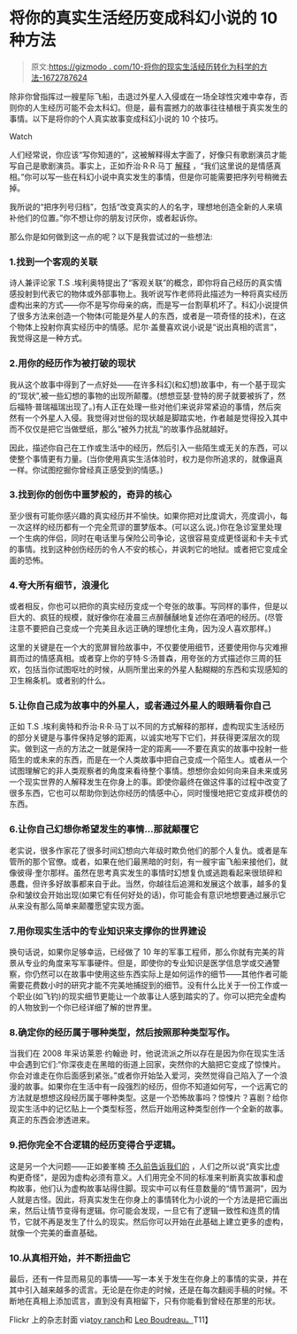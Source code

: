 # 将你的真实生活经历变成科幻小说的 10 种方法

> 原文:[https://gizmodo . com/10-将你的现实生活经历转化为科学的方法-1672787624](https://gizmodo.com/10-ways-to-turn-your-real-life-experiences-into-science-1672787624)

除非你曾指挥过一艘星际飞船，击退过外星人入侵或在一场全球性灾难中幸存，否则你的人生经历可能不会太科幻。但是，最有震撼力的故事往往植根于真实发生的事情。以下是将你的个人真实故事变成科幻小说的 10 个技巧。

Watch

人们经常说，你应该“写你知道的”，这被解释得太字面了，好像只有歌剧演员才能写自己是歌剧演员。事实上，正如乔治·R·R·马丁 [解释](https://gizmodo.com/great-quotes-about-writing-from-game-of-thrones-author-5971432) ，“我们这里说的是情感真相。”你可以写一些在科幻小说中真实发生的事情，但是你可能需要把序列号稍微去掉。

我所说的“把序列号归档”，包括“改变真实的人的名字，理想地创造全新的人来填补他们的位置。”你不想让你的朋友讨厌你，或者起诉你。

那么你是如何做到这一点的呢？以下是我尝试过的一些想法:

### 1.找到一个客观的关联

诗人兼评论家 T.S .埃利奥特提出了“客观关联”的概念，即你将自己经历的真实情感投射到代表它的物体或外部事物上。我听说写作老师将此描述为一种将真实经历虚构出来的方式——你不是写你母亲的病，而是写一台割草机坏了。科幻小说提供了很多方法来创造一个物体(可能是外星人的东西，或者是一项奇怪的技术)，在这个物体上投射你真实经历中的情感。尼尔·盖曼喜欢说小说是“说出真相的谎言”，我觉得这是一种方式。

### 2.用你的经历作为被打破的现状

我从这个故事中得到了一点好处——在许多科幻(和幻想)故事中，有一个基于现实的“现状”,被一些幻想的事物的出现所颠覆。(想想亚瑟·登特的房子就要被拆了，然后福特·普瑞福瑞出现了。)有人正在处理一些对他们来说非常紧迫的事情，然后突然有一个外星人入侵。我觉得对世俗的现状越是脚踏实地，作者越是觉得投入其中而不仅仅是把它当做壁纸，那么“被外力扰乱”的故事作品就越好。

因此，描述你自己在工作或生活中的经历，然后引入一些陌生或无关的东西，可以使整个事情更有力量。(当你使用真实生活体验时，权力是你所追求的，就像逼真一样。你试图挖掘你曾经真正感受到的情感。)

### 3.找到你的创伤中噩梦般的，奇异的核心

至少很有可能你感兴趣的真实经历并不愉快。如果你把对比度调大，亮度调小，每一次这样的经历都有一个完全荒谬的噩梦版本。(可以这么说。)你在急诊室里处理一个生病的伴侣，同时在电话里与保险公司争论，这很容易变成更怪诞和卡夫卡式的事情。找到这种创伤经历的令人不安的核心，并讽刺它的地狱。或者把它变成全面的恐怖。

### 4.夸大所有细节，浪漫化

或者相反，你也可以把你的真实经历变成一个夸张的故事。写同样的事件，但是以巨大的、疯狂的规模，就好像你在凌晨三点醉醺醺地复述你在酒吧的经历。(尽管注意不要把自己变成一个完美且永远正确的理想化主角，因为没人喜欢那样。)

这里的关键是在一个大的宽屏冒险故事中，不仅要使用细节，还要使用你与灾难擦肩而过的情感真相。或者穿上你的亨特·S·汤普森，用夸张的方式描述你三周的狂欢，包括当你试图呕吐的时候，从厕所里出来的外星人黏糊糊的东西和实现感知的卫生棉条机。或者别的什么。

### 5.让你自己成为故事中的外星人，或者通过外星人的眼睛看你自己

正如 T.S .埃利奥特和乔治·R·R·马丁以不同的方式解释的那样，虚构现实生活经历的部分关键是与事件保持足够的距离，以诚实地写下它们，并获得更深层次的现实。做到这一点的方法之一就是保持一定的距离——不要在真实的故事中投射一些陌生的或未来的东西，而是在一个人类故事中把自己变成一个陌生人。或者从一个试图理解它的非人类观察者的角度来看待整个事情。想想你会如何向来自未来或另一个现实世界的人解释发生在你身上的事。即使你最终在做这件事的过程中改变了很多东西，它也可以帮助你到达你经历的情感中心，同时慢慢地把它变成非模仿的东西。

### 6.让你自己幻想你希望发生的事情...那就颠覆它

老实说，很多作家花了很多时间幻想向六年级时欺负他们的那个人复仇。或者是车管所的那个官僚。或者，如果在他们最黑暗的时刻，有一艘宇宙飞船来接他们，就像彼得·奎尔那样。虽然在思考真实发生的事情时幻想复仇或逃跑看起来很琐碎和愚蠢，但许多好故事都来自于此。当然，你越往后追溯和发展这个故事，越多的复杂和皱纹会开始出现(如果它有任何好处的话)，你可能会有意识地想要通过展示它从来没有那么简单来颠覆愿望实现方面。

### 7.用你现实生活中的专业知识来支撑你的世界建设

换句话说，如果你足够幸运，已经做了 10 年的军事工程师，那么你就有完美的背景从专业的角度来写军事硬件。但是，即使你的专业知识是医学信息学或交通警察，你仍然可以在故事中使用这些东西实际上是如何运作的细节——其他作者可能需要花费数小时的研究才能不完美地捕捉到的细节。没有什么比关于一份工作或一个职业(如飞钓)的现实细节更能让一个故事让人感到踏实的了。你可以把完全虚构的人物放到一个你已经详细了解的世界里。

### 8.确定你的经历属于哪种类型，然后按照那种类型写作。

当我们在 2008 年采访莱恩·约翰逊 时，他说流派之所以存在是因为你在现实生活中会遇到它们:“你深夜走在黑暗的街道上回家，突然你的大脑把它变成了惊悚片。你会对谁走在你后面感到紧张。”或者你开始坠入爱河，突然觉得自己陷入了一个浪漫的故事。如果你在生活中有一段强烈的经历，但你不知道如何写，一个远离它的方法就是想想这段经历属于哪种类型。这是一个恐怖故事吗？惊悚片？喜剧？给你现实生活中的记忆贴上一个类型标签，然后开始用这种类型创作一个全新的故事。真正的东西会渗透进来。

### 9.把你完全不合逻辑的经历变得合乎逻辑。

这是另一个大问题——正如姜峯楠 [不久前告诉我们的](https://gizmodo.com/infodump-mary-sue-and-other-words-that-authors-are-1663345948) ，人们之所以说“真实比虚构更奇怪”，是因为虚构必须有意义。人们用完全不同的标准来判断真实故事和虚构故事，他们认为虚构故事站得住脚。现实中可以有任意数量的“情节漏洞”，因为人就是古怪。因此，将真实发生在你身上的事情转化为小说的一个方法是把它画出来，然后让情节变得有逻辑。你可能会发现，一旦它有了逻辑一致性和连贯的情节，它就不再是发生了什么的现实。然后你可以开始在此基础上建立更多的虚构，就像一个完美的垂直基础。

### 10.从真相开始，并不断扭曲它

最后，还有一件显而易见的事情——写一本关于发生在你身上的事情的实录，并在其中引入越来越多的谎言。无论是在你走的时候，还是在每次翻阅手稿的时候。不断地在真相上添加谎言，直到没有真相留下，只有你能看到曾经在那里的形状。

Flickr 上的杂志封面 via[toy ranch](https://www.flickr.com/photos/toyranch/)和 [Leo Boudreau。](https://www.flickr.com/photos/57440551@N03/)T11】